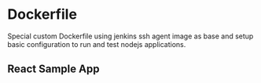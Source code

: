 # Dockerfile

Special custom Dockerfile using jenkins ssh agent image as base and setup basic configuration to run and test nodejs applications.

## React Sample App

